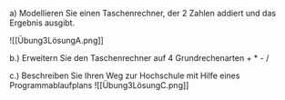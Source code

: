 a) Modellieren Sie einen Taschenrechner, der 2 Zahlen addiert und das Ergebnis ausgibt.

![[Übung3LösungA.png]]



b.) Erweitern Sie den Taschenrechner auf 4 Grundrechenarten + * - /


c.)
Beschreiben Sie Ihren Weg zur Hochschule mit Hilfe eines Programmablaufplans
![[Übung3LösungC.png]]